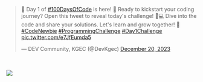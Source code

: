 <blockquote class="twitter-tweet"><p lang="en" dir="ltr">🚀 Day 1 of <a href="https://twitter.com/hashtag/100DaysOfCode?src=hash&amp;ref_src=twsrc%5Etfw">#100DaysOfCode</a> is here! 🌟 Ready to kickstart your coding journey? Open this tweet to reveal today&#39;s challenge! 🤔💻 Dive into the code and share your solutions. Let&#39;s learn and grow together! 🚀 <a href="https://twitter.com/hashtag/CodeNewbie?src=hash&amp;ref_src=twsrc%5Etfw">#CodeNewbie</a> <a href="https://twitter.com/hashtag/ProgrammingChallenge?src=hash&amp;ref_src=twsrc%5Etfw">#ProgrammingChallenge</a> <a href="https://twitter.com/hashtag/Day1Challenge?src=hash&amp;ref_src=twsrc%5Etfw">#Day1Challenge</a> <a href="https://t.co/e7JfEumda5">pic.twitter.com/e7JfEumda5</a></p>&mdash; DEV Community, KGEC (@DevKgec) <a href="https://twitter.com/DevKgec/status/1737365753257435330?ref_src=twsrc%5Etfw">December 20, 2023</a></blockquote> <script async src="https://platform.twitter.com/widgets.js" charset="utf-8"></script>
<br><br>
<a href="https://twitter.com/DevKgec/status/1737365753257435330"><img src="[https://pbs.twimg.com/media/GBxRtz7WcAADxWF?format=jpg](https://pbs.twimg.com/media/GBxbuj-XYAAOinp?format=jpg&name=small)https://pbs.twimg.com/media/GBxbuj-XYAAOinp?format=jpg&name=small" align="middle"></a>
